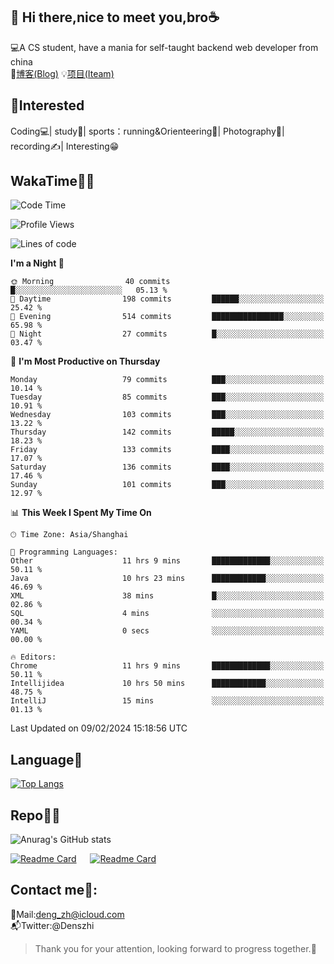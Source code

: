 👋 Hi there,nice to meet you,bro☕
---
💻A CS student, have a mania for self-taught backend web developer from china   
📌[博客(Blog)](https://github.com/HealUP/MyBlog)
💡[项目(Iteam)](https://healup.github.io/)

 <!-- waka-box start -->
 <!-- waka-box end -->
 
🧲**Interested**
--
Coding💻| study📖| sports：running&Orienteering🏃‍| Photography📸| recording✍️| Interesting😁

WakaTime👨‍💻
---
<!--START_SECTION:waka-->
![Code Time](http://img.shields.io/badge/Code%20Time-652%20hrs%207%20mins-blue)

![Profile Views](http://img.shields.io/badge/Profile%20Views-0-blue)

![Lines of code](https://img.shields.io/badge/From%20Hello%20World%20I%27ve%20Written-205.0%20thousand%20lines%20of%20code-blue)

**I'm a Night 🦉** 

```text
🌞 Morning                40 commits          █░░░░░░░░░░░░░░░░░░░░░░░░   05.13 % 
🌆 Daytime                198 commits         ██████░░░░░░░░░░░░░░░░░░░   25.42 % 
🌃 Evening                514 commits         ████████████████░░░░░░░░░   65.98 % 
🌙 Night                  27 commits          █░░░░░░░░░░░░░░░░░░░░░░░░   03.47 % 
```
📅 **I'm Most Productive on Thursday** 

```text
Monday                   79 commits          ███░░░░░░░░░░░░░░░░░░░░░░   10.14 % 
Tuesday                  85 commits          ███░░░░░░░░░░░░░░░░░░░░░░   10.91 % 
Wednesday                103 commits         ███░░░░░░░░░░░░░░░░░░░░░░   13.22 % 
Thursday                 142 commits         █████░░░░░░░░░░░░░░░░░░░░   18.23 % 
Friday                   133 commits         ████░░░░░░░░░░░░░░░░░░░░░   17.07 % 
Saturday                 136 commits         ████░░░░░░░░░░░░░░░░░░░░░   17.46 % 
Sunday                   101 commits         ███░░░░░░░░░░░░░░░░░░░░░░   12.97 % 
```


📊 **This Week I Spent My Time On** 

```text
🕑︎ Time Zone: Asia/Shanghai

💬 Programming Languages: 
Other                    11 hrs 9 mins       █████████████░░░░░░░░░░░░   50.11 % 
Java                     10 hrs 23 mins      ████████████░░░░░░░░░░░░░   46.69 % 
XML                      38 mins             █░░░░░░░░░░░░░░░░░░░░░░░░   02.86 % 
SQL                      4 mins              ░░░░░░░░░░░░░░░░░░░░░░░░░   00.34 % 
YAML                     0 secs              ░░░░░░░░░░░░░░░░░░░░░░░░░   00.00 % 

🔥 Editors: 
Chrome                   11 hrs 9 mins       █████████████░░░░░░░░░░░░   50.11 % 
Intellijidea             10 hrs 50 mins      ████████████░░░░░░░░░░░░░   48.75 % 
IntelliJ                 15 mins             ░░░░░░░░░░░░░░░░░░░░░░░░░   01.13 % 
```


 Last Updated on 09/02/2024 15:18:56 UTC
<!--END_SECTION:waka-->

Language🚀
---
[![Top Langs](https://github-readme-stats.vercel.app/api/top-langs/?username=HealUP&layout=compact&hide_border=true)](https://github.com/HealUP)

Repo🧑‍💻
---
![Anurag's GitHub stats](https://github-readme-stats.vercel.app/api?username=HealUP&count_private=true&show_icons=true&theme=gruvbox&hide_border=true) 

[![Readme Card](https://github-readme-stats.vercel.app/api/pin/?username=HealUP&repo=InternetEy&theme=transparent)](https://github.com/HealUP/InternetEy) &emsp;
[![Readme Card](https://github-readme-stats.vercel.app/api/pin/?username=HealUP&repo=CampusExperience&theme=transparent)](https://github.com/HealUP/CampusExperience)


Contact me📱:
---
📮Mail:deng_zh@icloud.com  
📬Twitter:@Denszhi  

> Thank you for your attention, looking forward to progress together.🎉
